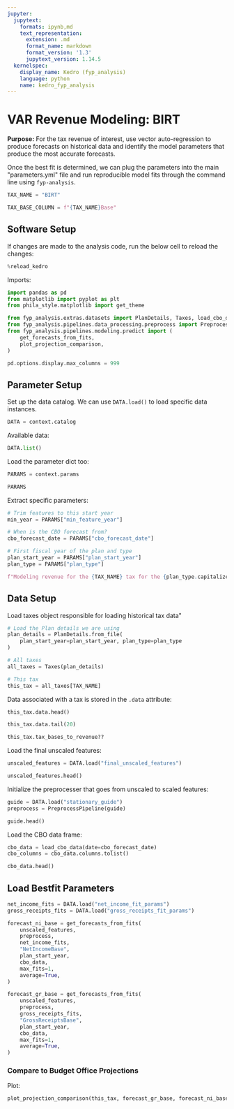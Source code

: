 ```yaml
---
jupyter:
  jupytext:
    formats: ipynb,md
    text_representation:
      extension: .md
      format_name: markdown
      format_version: '1.3'
      jupytext_version: 1.14.5
  kernelspec:
    display_name: Kedro (fyp_analysis)
    language: python
    name: kedro_fyp_analysis
---
```


<!-- #region papermill={"duration": 0.139638, "end_time": "2020-07-09T01:46:36.924518", "exception": false, "start_time": "2020-07-09T01:46:36.784880", "status": "completed"} -->
# VAR Revenue Modeling: BIRT

**Purpose:** For the tax revenue of interest, use vector auto-regression to produce forecasts on historical data and identify the model parameters that produce the most accurate forecasts.

Once the best fit is determined, we can plug the parameters into the main "parameters.yml" file and run reproducible model fits through the command line using `fyp-analysis`.
<!-- #endregion -->

```python
TAX_NAME = "BIRT"
```

```python
TAX_BASE_COLUMN = f"{TAX_NAME}Base"
```

## Software Setup


If changes are made to the analysis code, run the below cell to reload the changes:

```python
%reload_kedro
```

Imports:

```python
import pandas as pd
from matplotlib import pyplot as plt
from phila_style.matplotlib import get_theme
```

```python
from fyp_analysis.extras.datasets import PlanDetails, Taxes, load_cbo_data
from fyp_analysis.pipelines.data_processing.preprocess import PreprocessPipeline
from fyp_analysis.pipelines.modeling.predict import (
    get_forecasts_from_fits,
    plot_projection_comparison,
)
```

```python
pd.options.display.max_columns = 999
```

## Parameter Setup


Set up the data catalog. We can use `DATA.load()` to load specific data instances.

```python
DATA = context.catalog
```

Available data:

```python
DATA.list()
```

Load the parameter dict too:

```python
PARAMS = context.params
```

```python papermill={"duration": 0.107041, "end_time": "2020-07-09T01:46:39.323680", "exception": false, "start_time": "2020-07-09T01:46:39.216639", "status": "completed"}
PARAMS
```

Extract specific parameters:

```python
# Trim features to this start year
min_year = PARAMS["min_feature_year"]

# When is the CBO forecast from?
cbo_forecast_date = PARAMS["cbo_forecast_date"]

# First fiscal year of the plan and type
plan_start_year = PARAMS["plan_start_year"]
plan_type = PARAMS["plan_type"]
```

```python
f"Modeling revenue for the {TAX_NAME} tax for the {plan_type.capitalize()} FY {plan_start_year} - FY {plan_start_year+4} Five Year Plan"
```

## Data Setup


Load taxes object responsible for loading historical tax data"

```python
# Load the Plan details we are using
plan_details = PlanDetails.from_file(
    plan_start_year=plan_start_year, plan_type=plan_type
)

# All taxes
all_taxes = Taxes(plan_details)

# This tax
this_tax = all_taxes[TAX_NAME]
```

Data associated with a tax is stored in the `.data` attribute:

```python
this_tax.data.head()
```

```python
this_tax.data.tail(20)
```

```python
this_tax.tax_bases_to_revenue??
```

Load the final unscaled features:

```python
unscaled_features = DATA.load("final_unscaled_features")
```

```python
unscaled_features.head()
```

Initialize the preprocesser that goes from unscaled to scaled features:

```python
guide = DATA.load("stationary_guide")
preprocess = PreprocessPipeline(guide)
```

```python
guide.head()
```

Load the CBO data frame:

```python
cbo_data = load_cbo_data(date=cbo_forecast_date)
cbo_columns = cbo_data.columns.tolist()
```

```python
cbo_data.head()
```

## Load Bestfit Parameters

```python
net_income_fits = DATA.load("net_income_fit_params")
gross_receipts_fits = DATA.load("gross_receipts_fit_params")
```

```python
forecast_ni_base = get_forecasts_from_fits(
    unscaled_features,
    preprocess,
    net_income_fits,
    "NetIncomeBase",
    plan_start_year,
    cbo_data,
    max_fits=1,
    average=True,
)
```

```python
forecast_gr_base = get_forecasts_from_fits(
    unscaled_features,
    preprocess,
    gross_receipts_fits,
    "GrossReceiptsBase",
    plan_start_year,
    cbo_data,
    max_fits=1,
    average=True,
)
```

### Compare to Budget Office Projections


Plot:

```python
plot_projection_comparison(this_tax, forecast_gr_base, forecast_ni_base);
```

```python

```
